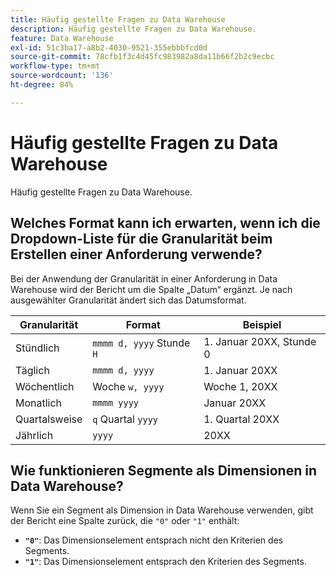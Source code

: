 ```yaml
---
title: Häufig gestellte Fragen zu Data Warehouse
description: Häufig gestellte Fragen zu Data Warehouse.
feature: Data Warehouse
exl-id: 51c3ba17-a8b2-4030-9521-355ebbbfcd0d
source-git-commit: 78cfb1f3c4d45fc983982a8da11b66f2b2c9ecbc
workflow-type: tm+mt
source-wordcount: '136'
ht-degree: 84%

---
```


# Häufig gestellte Fragen zu Data Warehouse

Häufig gestellte Fragen zu Data Warehouse.

## Welches Format kann ich erwarten, wenn ich die Dropdown-Liste für die Granularität beim Erstellen einer Anforderung verwende?

Bei der Anwendung der Granularität in einer Anforderung in Data Warehouse wird der Bericht um die Spalte „Datum“ ergänzt. Je nach ausgewählter Granularität ändert sich das Datumsformat.

| Granularität | Format | Beispiel |
| --- | --- | --- |
| Stündlich | `mmmm d, yyyy` Stunde `H` | 1. Januar 20XX, Stunde 0 |
| Täglich | `mmmm d, yyyy` | 1. Januar 20XX |
| Wöchentlich | Woche `w, yyyy` | Woche 1, 20XX |
| Monatlich | `mmmm yyyy` | Januar 20XX |
| Quartalsweise | `q` Quartal `yyyy` | 1. Quartal 20XX |
| Jährlich | `yyyy` | 20XX |

## Wie funktionieren Segmente als Dimensionen in Data Warehouse?

Wenn Sie ein Segment als Dimension in Data Warehouse verwenden, gibt der Bericht eine Spalte zurück, die `"0"` oder `"1"` enthält:

* **`"0"`**: Das Dimensionselement entsprach nicht den Kriterien des Segments.
* **`"1"`**: Das Dimensionselement entsprach den Kriterien des Segments.
